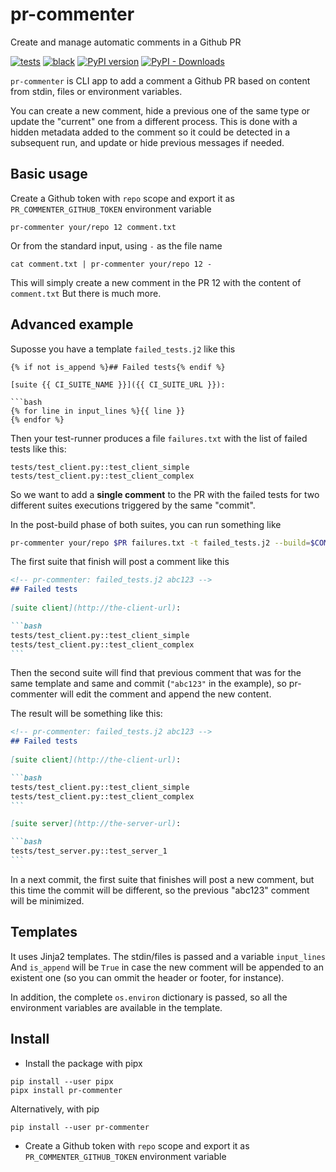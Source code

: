 # pr-commenter

Create and manage automatic comments in a Github PR

[![tests](https://github.com/Shiphero/pr-commenter/actions/workflows/pytest.yml/badge.svg?branch=main)](https://github.com/Shiphero/pr-commenter/actions/workflows/pytest.yml)
[![black](https://github.com/Shiphero/pr-commenter/actions/workflows/black.yml/badge.svg?branch=main)](https://github.com/Shiphero/pr-commenter/actions/workflows/black.yml)
[![PyPI version](https://img.shields.io/pypi/v/pr-commenter)](https://pypi.org/project/pr-commenter/)
[![PyPI - Downloads](https://img.shields.io/pypi/dm/pr-commenter)](https://libraries.io/pypi/pr-commenter)


`pr-commenter` is CLI app to add a comment a Github PR based on content from stdin, files or environment variables.

You can create a new comment, hide a previous one of the same type or update the "current" one from a different process. This is done with a hidden metadata added to the comment so it could be detected in a subsequent run, and update or hide previous messages if needed.

## Basic usage

Create a Github token with `repo` scope and export it as `PR_COMMENTER_GITHUB_TOKEN` environment variable

```
pr-commenter your/repo 12 comment.txt
```

Or from the standard input, using `-` as the file name

```
cat comment.txt | pr-commenter your/repo 12 -
```

This will simply create a new comment in the PR 12 with the content of `comment.txt`
But there is much more. 


## Advanced example

Suposse you have a template `failed_tests.j2` like this

```jinja2
{% if not is_append %}## Failed tests{% endif %}
 
[suite {{ CI_SUITE_NAME }}]({{ CI_SUITE_URL }}):

```bash
{% for line in input_lines %}{{ line }}
{% endfor %}
```

Then your test-runner produces a file `failures.txt`  with the list 
of failed tests like this:

```	
tests/test_client.py::test_client_simple
tests/test_client.py::test_client_complex
```

So we want to add a **single comment** to the PR with the failed tests for 
two different suites executions triggered by the same "commit". 

In the post-build phase of both suites, you can run something like 

```bash
pr-commenter your/repo $PR failures.txt -t failed_tests.j2 --build=$COMMIT
```

The first suite that finish will post a comment like this


````markdown
<!-- pr-commenter: failed_tests.j2 abc123 -->
## Failed tests
 
[suite client](http://the-client-url):

```bash
tests/test_client.py::test_client_simple
tests/test_client.py::test_client_complex
```
````

Then the second suite will find that previous comment that was for the same 
template and same and commit (`"abc123"` in the example), so pr-commenter will
edit the comment and append the new content. 

The result will be something like this:

````markdown
<!-- pr-commenter: failed_tests.j2 abc123 -->
## Failed tests
 
[suite client](http://the-client-url):

```bash
tests/test_client.py::test_client_simple
tests/test_client.py::test_client_complex
```

[suite server](http://the-server-url):

```bash
tests/test_server.py::test_server_1
```

````

In a next commit, the first suite that finishes will post a new comment, but this time 
the commit will be different, so the previous "abc123" comment will be minimized. 

## Templates

It uses Jinja2 templates. The stdin/files is passed and a variable `input_lines`
And `is_append` will be `True` in case the new comment will be appended to an existent
one (so you can ommit the header or footer, for instance). 

In addition, the complete `os.environ` dictionary is passed, so all the environment variables are available in the template.


## Install

- Install the package with pipx

```
pip install --user pipx
pipx install pr-commenter
```

Alternatively, with pip

```
pip install --user pr-commenter
```

- Create a Github token with `repo` scope and export it as `PR_COMMENTER_GITHUB_TOKEN` environment variable



